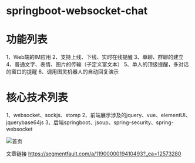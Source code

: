 # springboot-websocket-chat


# 功能列表

1、Web端的IM应用
2、支持上线、下线、实时在线提醒
3、单聊、群聊的建立
4、普通文字、表情、图片的传输（子定义富文本）
5、单人的顶级提醒，多对话的窗口的提醒
6、调用图灵机器人的自动回复演示

# 核心技术列表

1、websocket、sockjs、stomp
2、前端展示涉及的jquery、vue、elementUI、jquerybase64js
3、后端springboot、jsoup、spring-security、spring-websocket

![首页](https://segmentfault.com/img/bVbtBH4?w=1361&h=726)

文章链接
https://segmentfault.com/a/1190000019410493?_ea=12573280
